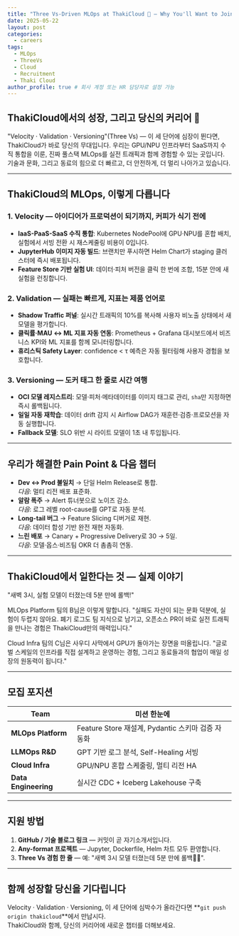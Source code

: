 ```yaml
---
title: "Three Vs-Driven MLOps at ThakiCloud 🚀 — Why You'll Want to Join Us"
date: 2025-05-22
layout: post
categories:
  - careers
tags:
  - MLOps
  - ThreeVs
  - Cloud
  - Recruitment
  - Thaki Cloud
author_profile: true # 회사 계정 또는 HR 담당자로 설정 가능
---
```


## ThakiCloud에서의 성장, 그리고 당신의 커리어 🚀

"Velocity · Validation · Versioning"(Three Vs) — 이 세 단어에 심장이 뛴다면, ThakiCloud가 바로 당신의 무대입니다. 우리는 GPU/NPU 인프라부터 SaaS까지 수직 통합을 이룬, 진짜 풀스택 MLOps를 실전 트래픽과 함께 경험할 수 있는 곳입니다. 기술과 문화, 그리고 동료의 힘으로 더 빠르고, 더 안전하게, 더 멀리 나아가고 있습니다.

---

## ThakiCloud의 MLOps, 이렇게 다릅니다

### 1. Velocity — 아이디어가 프로덕션이 되기까지, 커피가 식기 전에
- **IaaS-PaaS-SaaS 수직 통합**: Kubernetes NodePool에 GPU·NPU를 혼합 배치, 실험에서 서빙 전환 시 재스케줄링 비용이 0입니다.
- **JupyterHub 이미지 자동 빌드**: 브랜치만 푸시하면 Helm Chart가 staging 클러스터에 즉시 배포됩니다.
- **Feature Store 기반 실험 UI**: 데이터·피처 버전을 클릭 한 번에 조합, 15분 안에 새 실험을 런칭합니다.

### 2. Validation — 실패는 빠르게, 지표는 제품 언어로
- **Shadow Traffic 퍼널**: 실시간 트래픽의 10%를 복사해 사용자 비노출 상태에서 새 모델을 평가합니다.
- **클릭률·MAU ↔ ML 지표 자동 연동**: Prometheus + Grafana 대시보드에서 비즈니스 KPI와 ML 지표를 함께 모니터링합니다.
- **휴리스틱 Safety Layer**: confidence < τ 예측은 자동 필터링해 사용자 경험을 보호합니다.

### 3. Versioning — 도커 태그 한 줄로 시간 여행
- **OCI 모델 레지스트리**: 모델·피처·메타데이터를 이미지 태그로 관리, `sha`만 지정하면 즉시 롤백됩니다.
- **일일 자동 재학습**: 데이터 drift 감지 시 Airflow DAG가 재훈련·검증·프로모션을 자동 실행합니다.
- **Fallback 모델**: SLO 위반 시 라이트 모델이 1초 내 투입됩니다.

---

## 우리가 해결한 Pain Point & 다음 챕터

- **Dev ↔ Prod 불일치** → 단일 Helm Release로 통합.  
  _다음_: 멀티 리전 배포 표준화.
- **알람 폭주** → Alert 튜너봇으로 노이즈 감소.  
  _다음_: 로그 레벨 root-cause를 GPT로 자동 분석.
- **Long-tail 버그** → Feature Slicing 디버거로 재현.  
  _다음_: 데이터 합성 기반 완전 재현 자동화.
- **느린 배포** → Canary + Progressive Delivery로 30 → 5일.  
  _다음_: 모델·옵스·비즈팀 OKR 더 촘촘히 연동.

---

## ThakiCloud에서 일한다는 것 — 실제 이야기

"새벽 3시, 실험 모델이 터졌는데 5분 만에 롤백!"

MLOps Platform 팀의 B님은 이렇게 말합니다. "실패도 자산이 되는 문화 덕분에, 실험이 두렵지 않아요. 폐기 로그도 팀 지식으로 남기고, 오픈소스 PR이 바로 실전 트래픽을 만나는 경험은 ThakiCloud만의 매력입니다."

Cloud Infra 팀의 C님은 사우디 사막에서 GPU가 돌아가는 장면을 떠올립니다. "글로벌 스케일의 인프라를 직접 설계하고 운영하는 경험, 그리고 동료들과의 협업이 매일 성장의 원동력이 됩니다."

---

## 모집 포지션

| Team | 미션 한눈에 |
| ---- | ----------- |
| **MLOps Platform** | Feature Store 재설계, Pydantic 스키마 검증 자동화 |
| **LLMOps R&D** | GPT 기반 로그 분석, Self-Healing 서빙 |
| **Cloud Infra** | GPU/NPU 혼합 스케줄링, 멀티 리전 HA |
| **Data Engineering** | 실시간 CDC + Iceberg Lakehouse 구축 |

---

## 지원 방법

1. **GitHub / 기술 블로그 링크** — 커밋이 곧 자기소개서입니다.  
2. **Any-format 프로젝트** — Jupyter, Dockerfile, Helm 차트 모두 환영합니다.  
3. **Three Vs 경험 한 줄** — 예: "새벽 3시 모델 터졌는데 5분 만에 롤백🏃‍♂️".  

---

## 함께 성장할 당신을 기다립니다

Velocity · Validation · Versioning, 이 세 단어에 심박수가 올라간다면 **`git push origin thakicloud`**에서 만납시다.  
ThakiCloud와 함께, 당신의 커리어에 새로운 챕터를 더해보세요.
